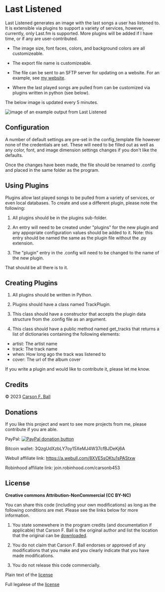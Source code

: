 Last Listened
===============

Last Listened generates an image with the last songs a user has listened to.  It is extensible via
plugins to support a variety of services, however, currently, only Last.fm is supported.  More
plugins will be added if I have time, or if any are user-contributed.

* The image size, font faces, colors, and background colors are all customizeable.

* The export file name is customizeable.

* The file can be sent to an SFTP server for updating on a website.  For an example, see
[my website](https://carson.ballweb.org/interests).

* Where the last played songs are pulled from can be customized via plugins written in python (see
below).

The below image is updated every 5 minutes.

![image of an example output from Last Listened](https://carson.ballweb.org/images/last_listened.png)

Configuration
-------------
A number of default settings are pre-set in the config_template file however none of the credentials
are set.  These will need to be filled out as well as any color, font, and image dimension settings
changes if you don't like the defaults.

Once the changes have been made, the file should be renamed to .config and placed in the same folder
as the program.

Using Plugins
--------------
Plugins allow last played songs to be pulled from a variety of services, or even local databases.
To create and use a different plugin, please note the following:

1. All plugins should be in the plugins sub-folder.

2. An entry will need to be created under "plugins" for the new plugin and any appopriate
configuration values should be added to it.  Note: this entry should be named the same as the plugin
file without the .py extension.

3. The "plugin" entry in the .config will need to be changed to the name of the new plugin.

That should be all there is to it.

Creating Plugins
----------------
1. All plugins should be written in Python.

2. Plugins should have a class named TrackPlugin.

3. This class should have a constructor that accepts the plugin data structure from the .config
file as an argument.

4. This class should have a public method named get_tracks that returns a list of dictionaries
containing the following elements:

* artist: The artist name
* track: The track name
* when: How long ago the track was listened to
* cover: The url of the album cover

If you write a plugin and would like to contribute it, please let me know.

Credits
-------
© 2023 [Carson F. Ball](<mailto://carson@ballweb.org>)

Donations
---------
If you like this project and want to see more projects from me, please contribute if you are able.

PayPal: [![PayPal donation button](https://www.paypalobjects.com/en_US/i/btn/btn_donate_LG.gif)](https://www.paypal.com/cgi-bin/webscr?cmd=_s-xclick&hosted_button_id=CT5XNBHGD5TEN)

Bitcoin wallet: 3QzgUdXzbLY7oy15XeMJ4W37cfBJDeKj6A

Webull affiliate link: https://a.webull.com/8XVE5sOKtu1sPAStxw

Robinhood affiliate link: join.robinhood.com/carsonb453

License
-------
**Creative commons Attribution-NonCommercial (CC BY-NC)**

You can share this code (including your own modifications) as long as the following conditions are
met.  Please see the links below for more information.

1. You state somewehere in the program credits (and documentation if applicable) that Carson F. Ball
is the original author and list the location that the original can be [downloaded](https://github.com/carsonfb/last_listened).

2. You do not claim that Carson F. Ball endorses or approved of any modifications that you make and
you clearly indicate that you have made modifications.

3. You do not release this code commercially.

Plain text of the [license](https://creativecommons.org/licenses/by-nc/4.0/)

Full legalese of the [license](https://creativecommons.org/licenses/by-nc/4.0/legalcode)

